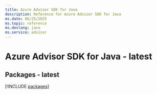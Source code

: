 ```yaml
---
title: Azure Advisor SDK for Java
description: Reference for Azure Advisor SDK for Java
ms.date: 06/25/2025
ms.topic: reference
ms.devlang: java
ms.service: advisor
---
```

# Azure Advisor SDK for Java - latest
## Packages - latest
[!INCLUDE [packages](advisor-index.md)]
